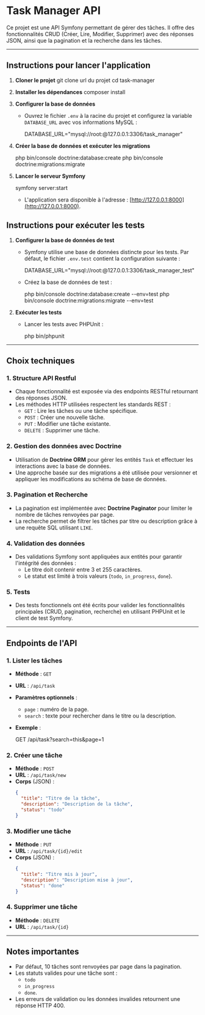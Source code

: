 
# Task Manager API

Ce projet est une API Symfony permettant de gérer des tâches. Il offre des fonctionnalités CRUD (Créer, Lire, Modifier, Supprimer) avec des réponses JSON, ainsi que la pagination et la recherche dans les tâches.

---

## **Instructions pour lancer l'application**

1. **Cloner le projet**
   git clone url du projet
   cd task-manager

2. **Installer les dépendances**
   composer install

3. **Configurer la base de données**
   - Ouvrez le fichier `.env` à la racine du projet et configurez la variable `DATABASE_URL` avec vos informations MySQL :
     
     DATABASE_URL="mysql://root:@127.0.0.1:3306/task_manager"
     

4. **Créer la base de données et exécuter les migrations**
   
   php bin/console doctrine:database:create
   php bin/console doctrine:migrations:migrate
  

5. **Lancer le serveur Symfony**
   
   symfony server:start
   
   - L'application sera disponible à l'adresse : [http://127.0.0.1:8000](http://127.0.0.1:8000).


## **Instructions pour exécuter les tests**

1. **Configurer la base de données de test**
   - Symfony utilise une base de données distincte pour les tests. Par défaut, le fichier `.env.test` contient la configuration suivante :
     
     DATABASE_URL="mysql://root:@127.0.0.1:3306/task_manager_test"
     
   - Créez la base de données de test :
     
     php bin/console doctrine:database:create --env=test
     php bin/console doctrine:migrations:migrate --env=test
     

2. **Exécuter les tests**
   - Lancer les tests avec PHPUnit :
     
     php bin/phpunit
     

---

## **Choix techniques**

### **1. Structure API Restful**
- Chaque fonctionnalité est exposée via des endpoints RESTful retournant des réponses JSON.
- Les méthodes HTTP utilisées respectent les standards REST :
  - `GET` : Lire les tâches ou une tâche spécifique.
  - `POST` : Créer une nouvelle tâche.
  - `PUT` : Modifier une tâche existante.
  - `DELETE` : Supprimer une tâche.

### **2. Gestion des données avec Doctrine**
- Utilisation de **Doctrine ORM** pour gérer les entités `Task` et effectuer les interactions avec la base de données.
- Une approche basée sur des migrations a été utilisée pour versionner et appliquer les modifications au schéma de base de données.

### **3. Pagination et Recherche**
- La pagination est implémentée avec **Doctrine Paginator** pour limiter le nombre de tâches renvoyées par page.
- La recherche permet de filtrer les tâches par titre ou description grâce à une requête SQL utilisant `LIKE`.

### **4. Validation des données**
- Des validations Symfony sont appliquées aux entités pour garantir l'intégrité des données :
  - Le titre doit contenir entre 3 et 255 caractères.
  - Le statut est limité à trois valeurs (`todo`, `in_progress`, `done`).

### **5. Tests**
- Des tests fonctionnels ont été écrits pour valider les fonctionnalités principales (CRUD, pagination, recherche) en utilisant PHPUnit et le client de test Symfony.

---

## **Endpoints de l'API**

### **1. Lister les tâches**
- **Méthode** : `GET`
- **URL** : `/api/task`
- **Paramètres optionnels** :
  - `page` : numéro de la page.
  - `search` : texte pour rechercher dans le titre ou la description.
- **Exemple** :
  
  GET /api/task?search=this&page=1
  

### **2. Créer une tâche**
- **Méthode** : `POST`
- **URL** : `/api/task/new`
- **Corps** (JSON) :
  ```json
  {
    "title": "Titre de la tâche",
    "description": "Description de la tâche",
    "status": "todo"
  }
  ```

### **3. Modifier une tâche**
- **Méthode** : `PUT`
- **URL** : `/api/task/{id}/edit`
- **Corps** (JSON) :
  ```json
  {
    "title": "Titre mis à jour",
    "description": "Description mise à jour",
    "status": "done"
  }
  ```

### **4. Supprimer une tâche**
- **Méthode** : `DELETE`
- **URL** : `/api/task/{id}`

---

## **Notes importantes**
- Par défaut, 10 tâches sont renvoyées par page dans la pagination.
- Les statuts valides pour une tâche sont :
  - `todo`
  - `in_progress`
  - `done`.
- Les erreurs de validation ou les données invalides retournent une réponse HTTP 400.


